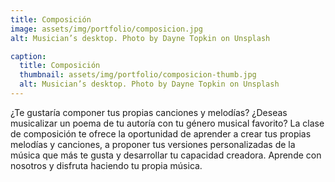 ```yaml
---
title: Composición
image: assets/img/portfolio/composicion.jpg
alt: Musician’s desktop. Photo by Dayne Topkin on Unsplash

caption:
  title: Composición
  thumbnail: assets/img/portfolio/composicion-thumb.jpg
  alt: Musician’s desktop. Photo by Dayne Topkin on Unsplash
---
```


¿Te gustaría componer tus propias canciones y melodías?
¿Deseas musicalizar un poema de tu autoría con tu género musical favorito?
La clase de composición te ofrece la oportunidad
de aprender a crear tus propias melodías y canciones,
a proponer tus versiones personalizadas de la música
que más te gusta y desarrollar tu capacidad creadora.
Aprende con nosotros y disfruta haciendo tu propia música.  

<!-- {:.list-inline}
- Date: October 2019
- Client: Window
- Category: Photography -->
